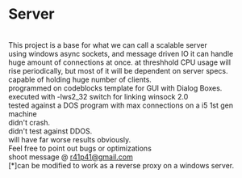Server
========
<br>This project is a base for what we can call a scalable server
<br>using windows async sockets, and message driven IO it can handle
<br>huge amount of connections at once. at threshhold CPU usage will
<br>rise periodically, but most of it will be dependent on server specs.
<br>capable of holding huge number of clients.
<br>programmed on codeblocks template for GUI with Dialog Boxes.
<br>executed with -lws2_32 switch for linking winsock 2.0
<br>tested against a DOS program with max connections on a i5 1st gen machine
<br>didn't crash.
<br>didn't test against DDOS.
<br>will have far worse results obviously.
<br>Feel free to point out bugs or optimizations 
<br>shoot message @ r41p41@gmail.com
<br>
[*]can be modified to work as a reverse proxy on a windows server.
